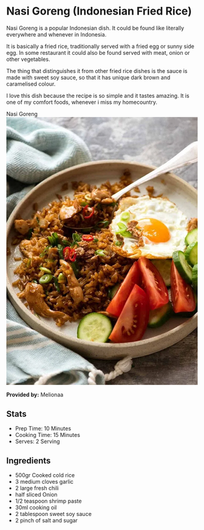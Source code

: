 # Nasi Goreng (Indonesian Fried Rice)

Nasi Goreng is a popular Indonesian dish. It could be found like literally everywhere and whenever in Indonesia.

It is basically a fried rice, traditionally served with a fried egg or sunny side egg. In some restaurant it could also be found served with meat, onion or other vegetables.

The thing that distinguishes it from other fried rice dishes is the sauce is made with sweet soy sauce, so that it has unique dark brown and caramelised colour.

I love this dish because the recipe is so simple and it tastes amazing. It is one of my comfort foods, whenever i miss my homecountry.

Nasi Goreng 
![NasiGoreng](../img/nasi-goreng.webp)

**Provided by:** Melionaa

## Stats
- Prep Time: 10 Minutes
- Cooking Time: 15 Minutes
- Serves: 2 Serving

## Ingredients
- 500gr Cooked cold rice
- 3 medium cloves garlic 
- 2 large fresh chili
- half sliced Onion
- 1/2 teaspoon shrimp paste
- 30ml cooking oil
- 2 tablespoon sweet soy sauce
- 2 pinch of salt and sugar



